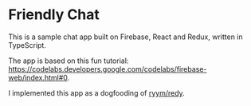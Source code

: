 # Friendly Chat

This is a sample chat app built on Firebase, React and Redux, written in TypeScript.

The app is based on this fun tutorial: <https://codelabs.developers.google.com/codelabs/firebase-web/index.html#0>.

I implemented this app as a dogfooding of [ryym/redy](https://github.com/ryym/redy).